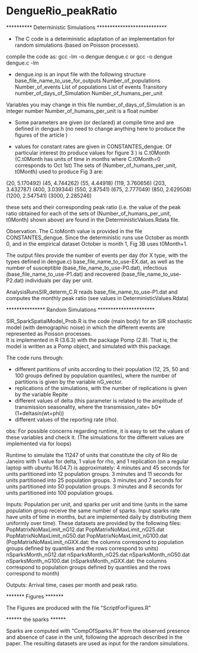 # DengueRio_peakRatio

********** Deterministic Simulations ***************************
* The C code is a deterministic adaptation of an implementation for random simulations (based on Poisson processes). 

compile the code as:
gcc -lm -o dengue dengue.c or gcc -o dengue dengue.c -lm

* dengue.inp is an input file with the following structure
base_file_name_to_use_for_outputs
Number_of_populations Number_of_events
List of populations
List of events
Transitory number_of_days_of_Simulation Number_of_humans_per_unit

Variables you may change in this file
number_of_days_of_Simulation is an integer number
Number_of_humans_per_unit is a float number
		
* Some parameters are given (or declared) at compile time and are defined in dengue.h (no need to change anything here to produce the figures of the article )

* values for constant rates are given in CONSTANTES_dengue. Of particular interest (to produce values for figure 3 ) is C.t0Month (C.t0Month has units of time in months where C.t0Month=0 corresponds to Oct 1st)
The sets of (Number_of_humans_per_unit, t0Month) used to produce Fig 3 are:

(20, 5.170492)
(45, 4.744262)
(55, 4.44918)
(119, 3.760656)
(203, 3.432787)
(400, 3.039344)
(550, 2.87541)
(675, 2.777049)
(850, 2.629508)
(1200, 2.547541)
(3000, 2.285246)

these sets and their corresponding peak ratio (i.e. the value of the peak ratio obtained for each of the sets of (Number_of_humans_per_unit, t0Month) shown above) are found in the DeterministicValues.Rdata file. 


Observation. The C.toMonth value is provided in the file CONSTANTES_dengue. Since the deterministic runs use October as month 0, and in the empirical dataset October is month 1, Fig 3B uses t0Month+1.


The output files provide the number of events per day (for X type, with the types defined in dengue.c) base_file_name_to_use-EX.dat, as well as the number of susceptible (base_file_name_to_use-P0.dat), infectious (base_file_name_to_use-P1.dat) and recovered (base_file_name_to_use-P2.dat) individuals per day per unit.


AnalysisRunsSIR_determ_C.R reads base_file_name_to_use-P1.dat and computes the monthly peak ratio (see values in DeterministicValues.Rdata)

*************** Random Simulations **********************

SIR_SparkSpatialModel_Prob.R is the code (main body) for an SIR stochastic model (with demographic noise) in which the different events are represented as Poisson processes.  
It is implemented in R (3.6.3) with the package Pomp (2.8). That is, the model is written as a Pomp object, and simulated with this package.

The code runs through:
 - different partitions of units according to their population (12, 25, 50 and 100 groups defined by population quantiles), where the number of partitions is given by the variable nG_vector.
 - replications of the simulations, with the number of replications is given by the variable Repite
 - different values of delta (this parameter is related to the amplitude of transmission seasonality, where the transmission_rate= b0*(1+delta*sin(w*t+phi))
 - different values of the reporting rate (rho). 

obs: For possible concerns regarding runtime, it is easy to set the values of these variables and check it. (The simulations for the different values are implemented via for loops)

Runtime to simulate the 11247 of units that constitute the city of Rio de Janeiro with 1 value for delta, 1 value for rho, and 1 replication (on a regular laptop with ubuntu 16.04.7) is approximately:
4 minutes and 45 seconds for units partitioned into 12 population groups.
3 minutes and 11 seconds for units partitioned into 25 population groups.
3 minutes and 7 seconds for units partitioned into 50 population groups.
3 minutes and 8 seconds for units partitioned into 100 population groups.


Inputs: Population per unit, and sparks per unit and time (units in the same population group receive the same number of sparks. Input sparks rate have units of time in months, but are implemented daily by distributing them uniformly over time). These datasets are provided by the following files: 
PopMatrixNoMaxLimit_nG12.dat
PopMatrixNoMaxLimit_nG25.dat
PopMatrixNoMaxLimit_nG50.dat
PopMatrixNoMaxLimit_nG100.dat
(PopMatrixNoMaxLimit_nGXX.dat: the columns correspond to population groups defined by quantiles and the rows correspond to units)
nSparksMonth_nG12.dat
nSparksMonth_nG25.dat
nSparksMonth_nG50.dat
nSparksMonth_nG100.dat
(nSparksMonth_nGXX.dat: the columns correspond to population groups defined by quantiles and the rows correspond to month)


Outputs: Arrival time, cases per month and peak ratio.


******* Figures *******

The Figures are produced with the file "ScriptForFigures.R"


****** the sparks ******

Sparks are computed with "CompOfSparks.R" from the observed presence and absence of case in the unit, following the approach described in the paper. The resulting datasets are used as input for the random simulations.
